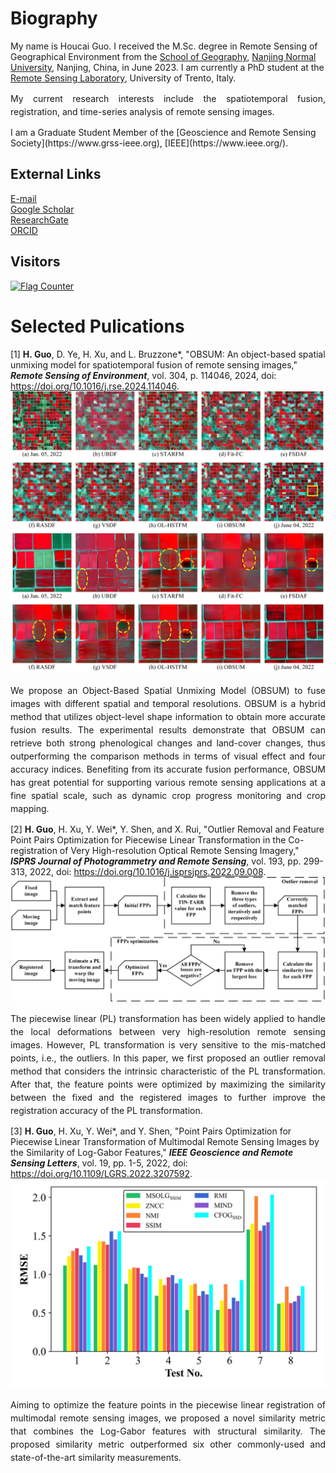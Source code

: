 # Biography
  My name is Houcai Guo. I received the M.Sc. degree in Remote Sensing of Geographical Environment from the [School of Geography](http://dky.njnu.edu.cn/), [Nanjing Normal University](https://www.nnu.edu.cn/), Nanjing, China, in June 2023. I am currently a PhD student at the [Remote Sensing Laboratory](https://rslab.disi.unitn.it/), University of Trento, Italy.<br>
  <p align = "justify" style="line-height:150%">My current research interests include the spatiotemporal fusion, registration, and time-series analysis of remote sensing images.<br></p>
  I am a Graduate Student Member of the [Geoscience and Remote Sensing Society](https://www.grss-ieee.org), [IEEE](https://www.ieee.org/).<br>

## External Links
  [E-mail](mailto:houcai.guo@unitn.it)<br> 
  [Google Scholar](https://scholar.google.com/citations?user=fJqqXG4AAAAJ&hl=en)<br>
  [ResearchGate](https://www.researchgate.net/profile/Houcai-Guo)<br>
  [ORCID](https://orcid.org/0000-0001-8275-5316)<br> 

## Visitors
<a href="http://s01.flagcounter.com/more/MrL"><img src="https://s01.flagcounter.com/map/MrL/size_l/txt_000000/border_CCCCCC/pageviews_1/viewers_0/flags_0/" alt="Flag Counter" border="0"></a>

# Selected Pulications  
[1] **H. Guo**, D. Ye, H. Xu, and L. Bruzzone*, "OBSUM: An object-based spatial unmixing model for spatiotemporal fusion of remote sensing images," ***Remote Sensing of Environment***, vol. 304, p. 114046, 2024, doi: <https://doi.org/10.1016/j.rse.2024.114046>.<br> 
![Comparision with state-of-the-art methods.](RSE_2024-1.jpg 'Comparision with state-of-the-art methods.')<br>
![Comparision with state-of-the-art methods (sub-area).](RSE_2024-2.jpg 'Comparision with state-of-the-art methods (sub-area).')<br>
<p align = "justify" style="line-height:150%">
We propose an Object-Based Spatial Unmixing Model (OBSUM) to fuse images with different spatial and temporal resolutions. OBSUM is a hybrid method that utilizes object-level shape information to obtain more accurate fusion results. The experimental results demonstrate that OBSUM can retrieve both strong phenological changes and land-cover changes, thus outperforming the comparison methods in terms of visual effect and four accuracy indices. Benefiting from its accurate fusion performance, OBSUM has great potential for supporting various remote sensing applications at a fine spatial scale, such as dynamic crop progress monitoring and crop mapping. <br>
</p>

[2] **H. Guo**, H. Xu, Y. Wei*, Y. Shen, and X. Rui, "Outlier Removal and Feature Point Pairs Optimization for Piecewise Linear Transformation in the Co-registration of Very High-resolution Optical Remote Sensing Imagery," ***ISPRS Journal of Photogrammetry and Remote Sensing***, vol. 193, pp. 299-313, 2022, doi: <https://doi.org/10.1016/j.isprsjprs.2022.09.008>.<br> 
![Flowchart of the proposed registration framework.](ISPRS_2022.jpg 'Flowchart of the proposed registration framework.')<br>
<p align = "justify" style="line-height:150%">
The piecewise linear (PL) transformation has been widely applied to handle the local deformations between very high-resolution remote sensing images. However, PL transformation is very sensitive to the mis-matched points, i.e., the outliers. In this paper, we first proposed an outlier removal method that considers the intrinsic characteristic of the PL transformation. After that, the feature points were optimized by maximizing the similarity between the fixed and the registered images to further improve the registration accuracy of the PL transformation.<br>
</p>

[3] **H. Guo**, H. Xu, Y. Wei*, and Y. Shen, "Point Pairs Optimization for Piecewise Linear Transformation of Multimodal Remote Sensing Images by the Similarity of Log-Gabor Features," ***IEEE Geoscience and Remote Sensing Letters***, vol. 19, pp. 1-5, 2022, doi: <https://doi.org/10.1109/LGRS.2022.3207592>.<br> 
![Effectiveness of the proposed similarity metric.](GRSL_2022.jpg 'Effectiveness of the proposed similarity metric.')<br>
<p align = "justify" style="line-height:150%">
Aiming to optimize the feature points in the piecewise linear registration of multimodal remote sensing images, we proposed a novel similarity metric that combines the Log-Gabor features with structural similarity. The proposed similarity metric outperformed six other commonly-used and state-of-the-art similarity measurements. 
</p>
